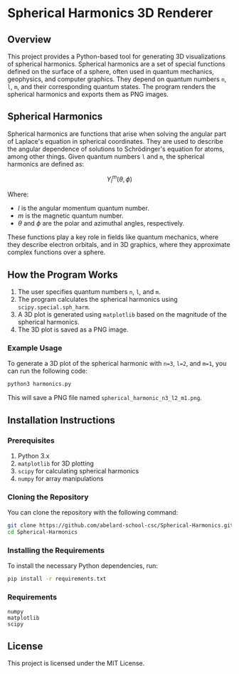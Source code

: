 # Spherical Harmonics 3D Renderer

## Overview

This project provides a Python-based tool for generating 3D visualizations of spherical harmonics. Spherical harmonics are a set of special functions defined on the surface of a sphere, often used in quantum mechanics, geophysics, and computer graphics. They depend on quantum numbers `n`, `l`, `m`, and their corresponding quantum states. The program renders the spherical harmonics and exports them as PNG images.

## Spherical Harmonics

Spherical harmonics are functions that arise when solving the angular part of Laplace's equation in spherical coordinates. They are used to describe the angular dependence of solutions to Schrödinger's equation for atoms, among other things. Given quantum numbers `l` and `m`, the spherical harmonics are defined as:

$$Y_l^m(\theta, \phi)$$

Where:
- $l$ is the angular momentum quantum number.
- $m$ is the magnetic quantum number.
- $\theta$ and $\phi$ are the polar and azimuthal angles, respectively.

These functions play a key role in fields like quantum mechanics, where they describe electron orbitals, and in 3D graphics, where they approximate complex functions over a sphere.

## How the Program Works

1. The user specifies quantum numbers `n`, `l`, and `m`.
2. The program calculates the spherical harmonics using `scipy.special.sph_harm`.
3. A 3D plot is generated using `matplotlib` based on the magnitude of the spherical harmonics.
4. The 3D plot is saved as a PNG image.

### Example Usage

To generate a 3D plot of the spherical harmonic with `n=3`, `l=2`, and `m=1`, you can run the following code:

```bash
python3 harmonics.py
```

This will save a PNG file named `spherical_harmonic_n3_l2_m1.png`.

## Installation Instructions

### Prerequisites

1. Python 3.x
2. `matplotlib` for 3D plotting
3. `scipy` for calculating spherical harmonics
4. `numpy` for array manipulations

### Cloning the Repository

You can clone the repository with the following command:

```bash
git clone https://github.com/abelard-school-csc/Spherical-Harmonics.git
cd Spherical-Harmonics
```

### Installing the Requirements

To install the necessary Python dependencies, run:

```bash
pip install -r requirements.txt
```

### Requirements

```text
numpy
matplotlib
scipy
```

## License

This project is licensed under the MIT License.
